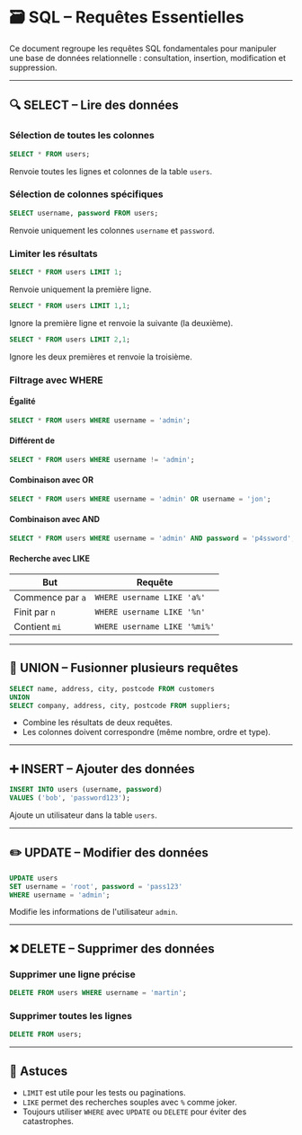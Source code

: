 
# 🗃️ SQL – Requêtes Essentielles

Ce document regroupe les requêtes SQL fondamentales pour manipuler une base de données relationnelle : consultation, insertion, modification et suppression.

---

## 🔍 SELECT – Lire des données

### Sélection de toutes les colonnes
```sql
SELECT * FROM users;
```
Renvoie toutes les lignes et colonnes de la table `users`.

### Sélection de colonnes spécifiques
```sql
SELECT username, password FROM users;
```
Renvoie uniquement les colonnes `username` et `password`.

### Limiter les résultats
```sql
SELECT * FROM users LIMIT 1;
```
Renvoie uniquement la première ligne.

```sql
SELECT * FROM users LIMIT 1,1;
```
Ignore la première ligne et renvoie la suivante (la deuxième).

```sql
SELECT * FROM users LIMIT 2,1;
```
Ignore les deux premières et renvoie la troisième.

### Filtrage avec WHERE

#### Égalité
```sql
SELECT * FROM users WHERE username = 'admin';
```

#### Différent de
```sql
SELECT * FROM users WHERE username != 'admin';
```

#### Combinaison avec OR
```sql
SELECT * FROM users WHERE username = 'admin' OR username = 'jon';
```

#### Combinaison avec AND
```sql
SELECT * FROM users WHERE username = 'admin' AND password = 'p4ssword';
```

#### Recherche avec LIKE

| But                              | Requête                                       |
|----------------------------------|-----------------------------------------------|
| Commence par `a`                 | `WHERE username LIKE 'a%'`                   |
| Finit par `n`                    | `WHERE username LIKE '%n'`                   |
| Contient `mi`                    | `WHERE username LIKE '%mi%'`                 |

---

## 🔗 UNION – Fusionner plusieurs requêtes

```sql
SELECT name, address, city, postcode FROM customers
UNION
SELECT company, address, city, postcode FROM suppliers;
```
- Combine les résultats de deux requêtes.
- Les colonnes doivent correspondre (même nombre, ordre et type).

---

## ➕ INSERT – Ajouter des données

```sql
INSERT INTO users (username, password)
VALUES ('bob', 'password123');
```
Ajoute un utilisateur dans la table `users`.

---

## ✏️ UPDATE – Modifier des données

```sql
UPDATE users
SET username = 'root', password = 'pass123'
WHERE username = 'admin';
```
Modifie les informations de l'utilisateur `admin`.

---

## ❌ DELETE – Supprimer des données

### Supprimer une ligne précise
```sql
DELETE FROM users WHERE username = 'martin';
```

### Supprimer toutes les lignes
```sql
DELETE FROM users;
```

---

## 🧠 Astuces

- `LIMIT` est utile pour les tests ou paginations.
- `LIKE` permet des recherches souples avec `%` comme joker.
- Toujours utiliser `WHERE` avec `UPDATE` ou `DELETE` pour éviter des catastrophes.

